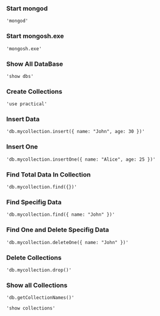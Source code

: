 ### Start mongod

```
'mongod'
```

### Start mongosh.exe

```
'mongosh.exe'
```

### Show All DataBase

```
'show dbs'
```

### Create Collections

```
'use practical'
```

### Insert Data

```
'db.mycollection.insert({ name: "John", age: 30 })'
```

### Insert One

```
'db.mycollection.insertOne({ name: "Alice", age: 25 })'
```

### Find Total Data In Collection

```
'db.mycollection.find({})'
```

### Find Specifig Data

```
'db.mycollection.find({ name: "John" })'
```

### Find One and Delete Specifig Data

```
'db.mycollection.deleteOne({ name: "John" })'
```

### Delete Collections

```
'db.mycollection.drop()'
```

### Show all Collections

```
'db.getCollectionNames()'
```

```
'show collections'
```
